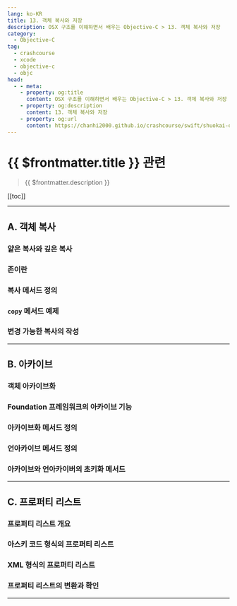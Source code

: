 ```yaml
---
lang: ko-KR
title: 13. 객체 복사와 저장
description: OSX 구조를 이해하면서 배우는 Objective-C > 13. 객체 복사와 저장
category:
  - Objective-C
tag: 
  - crashcourse
  - xcode
  - objective-c
  - objc
head:
  - - meta:
    - property: og:title
      content: OSX 구조를 이해하면서 배우는 Objective-C > 13. 객체 복사와 저장
    - property: og:description
      content: 13. 객체 복사와 저장
    - property: og:url
      content: https://chanhi2000.github.io/crashcourse/swift/shuokai-objc/13.html
---
```


# {{ $frontmatter.title }} 관련

> {{ $frontmatter.description }}

[[toc]]

---

## A. 객체 복사

### 얕은 복사와 깊은 복사

### 존이란

### 복사 메서드 정의

### `copy` 메서드 예제

### 변경 가능한 복사의 작성

---

## B. 아카이브

### 객체 아카이브화

### Foundation 프레임워크의 아카이브 기능

### 아카이브화 메서드 정의

### 언아카이브 메서드 정의

### 아카이브와 언아카이버의 초키화 메서드

---

## C. 프로퍼티 리스트

### 프로퍼티 리스트 개요

### 아스키 코드 형식의 프로퍼티 리스트

### XML 형식의 프로퍼티 리스트

### 프로퍼티 리스트의 변환과 확인

---

<TagLinks />